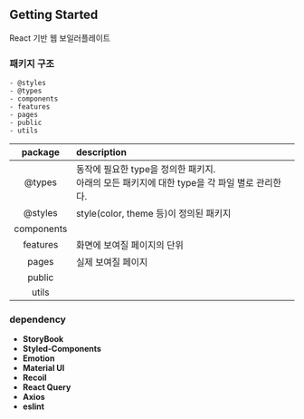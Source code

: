 ## Getting Started

React 기반 웹 보일러플레이트

### 패키지 구조
```
- @styles
- @types
- components
- features
- pages
- public
- utils
```

| package | description                                                  |
|:----:|:-------------------------------------------------------------|
|@types| 동작에 필요한 type을 정의한 패키지.<br>아래의 모든 패키지에 대한 type을 각 파일 별로 관리한다. |
|@styles| style(color, theme 등)이 정의된 패키지                               |
|components|                                                              |
|features| 화면에 보여질 페이지의 단위                                              |
|pages| 실제 보여질 페이지                                                   |
|public|                                                              |
|utils|                                                              |

### dependency
- **StoryBook**
- **Styled-Components**
- **Emotion**
- **Material UI**
- **Recoil**
- **React Query**
- **Axios**
- **eslint**
